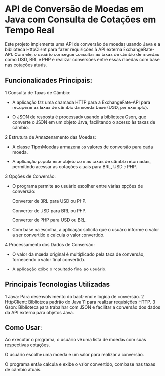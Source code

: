 # API de Conversão de Moedas em Java com Consulta de Cotações em Tempo Real

Este projeto implementa uma API de conversão de moedas usando Java e a biblioteca HttpClient para fazer requisições à API externa ExchangeRate-API. Com ele, o usuário consegue consultar as taxas de câmbio de moedas como USD, BRL e PHP e realizar conversões entre essas moedas com base nas cotações atuais.

 Funcionalidades Principais:
--
1 Consulta de Taxas de Câmbio:

* A aplicação faz uma chamada HTTP para a ExchangeRate-API para recuperar as taxas de câmbio da moeda base (USD, por exemplo).
  
* O JSON de resposta é processado usando a biblioteca Gson, que converte o JSON em um objeto Java, facilitando o acesso às taxas de câmbio.
  
2 Estrutura de Armazenamento das Moedas:

* A classe TiposMoedas armazena os valores de conversão para cada moeda.
  
* A aplicação popula este objeto com as taxas de câmbio retornadas, permitindo acessar as cotações atuais para BRL, USD e PHP.
  
3 Opções de Conversão:

* O programa permite ao usuário escolher entre várias opções de conversão:

    Converter de BRL para USD ou PHP.
  
    Converter de USD para BRL ou PHP.
 
    Converter de PHP para USD ou BRL.

* Com base na escolha, a aplicação solicita que o usuário informe o valor a ser convertido e calcula o valor convertido.
  
4 Processamento dos Dados de Conversão:

* O valor da moeda original é multiplicado pela taxa de conversão, fornecendo o valor final convertido.

* A aplicação exibe o resultado final ao usuário.

Principais Tecnologias Utilizadas
--
1 Java: Para desenvolvimento do back-end e lógica de conversão.
2 HttpClient: Biblioteca padrão do Java 11 para realizar requisições HTTP.
3 Gson: Biblioteca para trabalhar com JSON e facilitar a conversão dos dados da API externa para objetos Java.

Como Usar:
--
 Ao executar o programa, o usuário vê uma lista de moedas com suas respectivas cotações.

 O usuário escolhe uma moeda e um valor para realizar a conversão.

 O programa então calcula e exibe o valor convertido, com base nas taxas de câmbio atuais.
